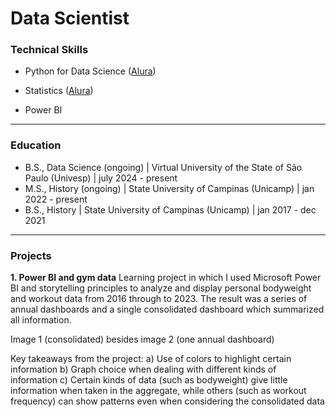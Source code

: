 # Data Scientist

### Technical Skills
- Python for Data Science ([Alura](https://cursos.alura.com.br/degree/certificate/809d8ddf-48d7-428b-b4ee-c73a0f7f70a5?lang=pt_BR))

- Statistics ([Alura](https://cursos.alura.com.br/degree/certificate/4994464b-89b9-4807-a8c2-a594cc8dd605?lang=pt_BR))

- Power BI

---

### Education
- B.S., Data Science (ongoing) | Virtual University of the State of São Paulo (Univesp) | july 2024 - present
- M.S., History (ongoing) | State University of Campinas (Unicamp) | jan 2022 - present
- B.S., History | State University of Campinas (Unicamp) | jan 2017 - dec 2021

---

### Projects
**1. Power BI and gym data**
Learning project in which I used Microsoft Power BI and storytelling principles to analyze and display personal bodyweight and workout data from 2016 through to 2023. The result was a series of annual dashboards and a single consolidated dashboard which summarized all information.

Image 1 (consolidated) besides image 2 (one annual dashboard)

Key takeaways from the project:
a) Use of colors to highlight certain information
b) Graph choice when dealing with different kinds of information
c) Certain kinds of data (such as bodyweight) give little information when taken in the aggregate, while others (such as workout frequency) can show patterns even when considering the consolidated data

